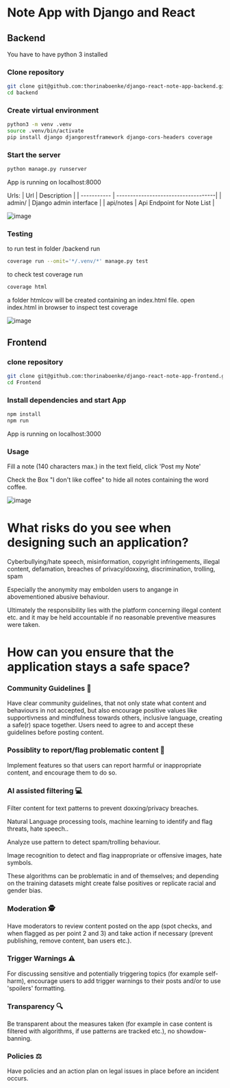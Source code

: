 # Note App with Django and React

## Backend

You have to have python 3 installed

### Clone repository
```bash
git clone git@github.com:thorinaboenke/django-react-note-app-backend.git
cd backend
```

### Create virtual environment

```bash
python3 -m venv .venv
source .venv/bin/activate
pip install django djangorestframework django-cors-headers coverage
```

### Start the server
```bash
python manage.py runserver
```

App is running on localhost:8000

Urls:
| Url         | Description                         |
| ----------- | ------------------------------------|
| admin/      | Django admin interface              |
| api/notes   | Api Endpoint for Note List          |

![image](https://user-images.githubusercontent.com/68156005/224311952-ed805fa3-ceed-4bda-be27-fc7b53b33e6d.png)

### Testing
to run test in folder /backend run
```bash
coverage run --omit='*/.venv/*' manage.py test
```
to check test coverage run
```bash
coverage html
```
a folder htmlcov will be created containing an index.html file. open index.html in browser to inspect test coverage

![image](https://user-images.githubusercontent.com/68156005/225372531-c6dd9daf-5ccb-4926-b806-fc2c4e1094d5.png)


## Frontend
### clone repository
```bash
git clone git@github.com:thorinaboenke/django-react-note-app-frontend.git
cd Frontend
```

### Install dependencies and start App
```bash
npm install
npm run
```

App is running on localhost:3000

### Usage
Fill a note (140 characters max.) in the text field, click 'Post my Note'

Check the Box "I don't like coffee" to hide all notes containing the word coffee.

![image](https://user-images.githubusercontent.com/68156005/224311528-96c3c705-5f18-4e99-9a09-75f50d262379.png)



# What risks do you see when designing such an application?

Cyberbullying/hate speech, misinformation, copyright infringements, illegal content, defamation, breaches of privacy/doxxing, discrimination, trolling, spam

Especially the anonymity may embolden users to angange in abovementioned abusive behaviour.

Ultimately the responsibility lies with the platform concerning illegal content etc. and it may be held accountable if no reasonable preventive measures were taken.

# How can you ensure that the application stays a safe space?

### Community Guidelines 📝
Have clear community guidelines, that not only state what content and behaviours in not accepted, but also encourage positive values like supportivness and mindfulness towards others, inclusive language, creating a safe(r) space together. Users need to agree to and accept these guidelines before posting content.

### Possiblity to report/flag problematic content 🚩
Implement features so that users can report harmful or inappropriate content, and encourage them to do so.

### AI assisted filtering 💻
Filter content for text patterns to prevent doxxing/privacy breaches.

Natural Language processing tools, machine learning to identify and flag threats, hate speech..

Analyze use pattern to detect spam/trolling behaviour.

Image recognition to detect and flag inappropriate or offensive images, hate symbols.

These algorithms can be problematic in and of themselves; and depending on the training datasets might create false positives or replicate racial and gender bias.

### Moderation 🕵️
Have moderators to review content posted on the app (spot checks, and when flagged as per point 2 and 3) and take action if necessary (prevent publishing, remove content, ban users etc.).

### Trigger Warnings  ⚠️
For discussing sensitive and potentially triggering topics (for example self-harm), encourage users to add trigger warnings to their posts and/or to use 'spoilers' formatting.

### Transparency 🔍
Be transparent about the measures taken (for example in case content is filtered with algorithms, if use patterns are tracked etc.), no showdow-banning.

### Policies ⚖️
Have policies and an action plan on legal issues in place before an incident occurs.
